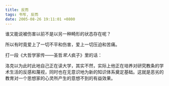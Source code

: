 ```yaml
---
title: 反而
tags: 书写, 反而
date: 2005-08-26 19:11:01 +0800
---
```



谁又能说被伤害以前不是以另一种畸形的状态存在呢？

所以有时竟爱上了一切不平和伤害，爱上一切压迫和苦痛。

打一段《大哲学家传——圣哲*常人*疯子》里的话：

洛克以为此时此地自己正在读大学，其实不然，实际上他正在培养对研究教条的学术生活的反感和蔑视，同时也在无意识地为新的知识体系奠定基础。这就是恶劣的教育对一个思想家的心灵所产生的意想不到的有益效果。

